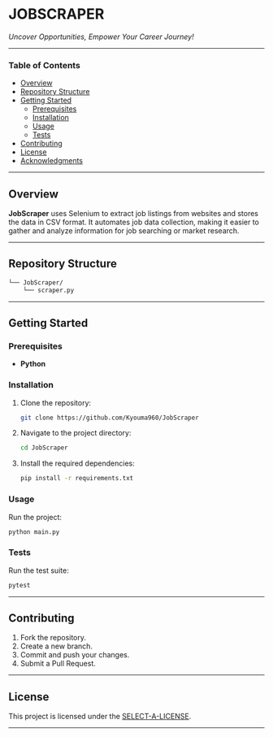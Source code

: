 # JOBSCRAPER

*Uncover Opportunities, Empower Your Career Journey!*

---

### Table of Contents

- [Overview](#overview)
- [Repository Structure](#repository-structure)
- [Getting Started](#getting-started)
    - [Prerequisites](#prerequisites)
    - [Installation](#installation)
    - [Usage](#usage)
    - [Tests](#tests)
- [Contributing](#contributing)
- [License](#license)
- [Acknowledgments](#acknowledgments)

---

## Overview

**JobScraper** uses Selenium to extract job listings from websites and stores the data in CSV format. It automates job data collection, making it easier to gather and analyze information for job searching or market research.

---

## Repository Structure

```sh
└── JobScraper/
    └── scraper.py
```

---

## Getting Started

### Prerequisites

- **Python**

### Installation

1. Clone the repository:
   ```sh
   git clone https://github.com/Kyouma960/JobScraper
   ```

2. Navigate to the project directory:
   ```sh
   cd JobScraper
   ```

3. Install the required dependencies:
   ```sh
   pip install -r requirements.txt
   ```

### Usage

Run the project:

```sh
python main.py
```

### Tests

Run the test suite:

```sh
pytest
```

---

## Contributing

1. Fork the repository.
2. Create a new branch.
3. Commit and push your changes.
4. Submit a Pull Request.

---

## License

This project is licensed under the [SELECT-A-LICENSE](https://choosealicense.com/licenses).

---

